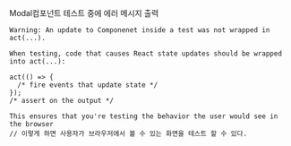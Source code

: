 Modal컴포넌트 테스트 중에 에러 메시지 출력

    Warning: An update to Componenet inside a test was not wrapped in act(...).

    When testing, code that causes React state updates should be wrapped into act(...):

    act(() => {
      /* fire events that update state */
    });
    /* assert on the output */

    This ensures that you're testing the behavior the user would see in the browser
    // 이렇게 하면 사용자가 브라우저에서 볼 수 있는 화면을 테스트 할 수 있다.
